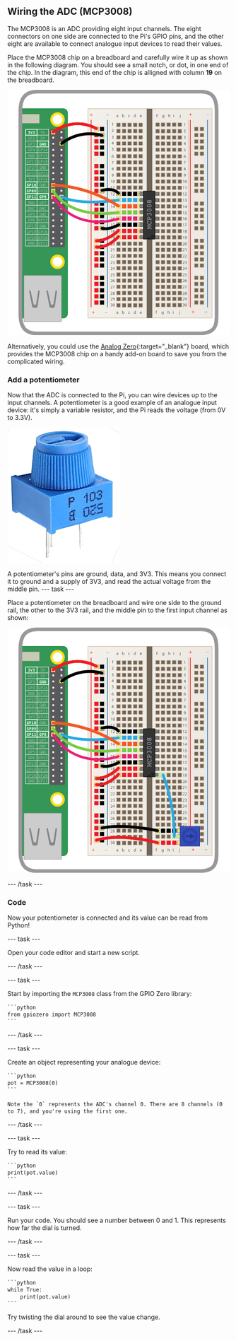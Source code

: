 ## Wiring the ADC (MCP3008)

The MCP3008 is an ADC providing eight input channels. The eight connectors on one side are connected to the Pi's GPIO pins, and the other eight are available to connect analogue input devices to read their values.

Place the MCP3008 chip on a breadboard and carefully wire it up as shown in the following diagram. You should see a small notch, or dot, in one end of the chip. In the diagram, this end of the chip is alligned with column **19** on the breadboard.

![MCP3008 wiring](images/mcp3008.png)

Alternatively, you could use the [Analog Zero](http://rasp.io/analogzero/){:target="_blank"} board, which provides the MCP3008 chip on a handy add-on board to save you from the complicated wiring.

### Add a potentiometer

Now that the ADC is connected to the Pi, you can wire devices up to the input channels. A potentiometer is a good example of an analogue input device: it's simply a variable resistor, and the Pi reads the voltage (from 0V to 3.3V).

![Potentiometer](images/potentiometer.png)

A potentiometer's pins are ground, data, and 3V3. This means you connect it to ground and a supply of 3V3, and read the actual voltage from the middle pin.
--- task ---

Place a potentiometer on the breadboard and wire one side to the ground rail, the other to the 3V3 rail, and the middle pin to the first input channel as shown:

![Add a potentiometer](images/mcp3008-pot.png)

--- /task ---

### Code

Now your potentiometer is connected and its value can be read from Python!

--- task ---

Open your code editor and start a new script.

--- /task ---

--- task ---

Start by importing the `MCP3008` class from the GPIO Zero library:

    ```python
    from gpiozero import MCP3008
    ```

--- /task ---

--- task ---

Create an object representing your analogue device:

    ```python
    pot = MCP3008(0)
    ```

    Note the `0` represents the ADC's channel 0. There are 8 channels (0 to 7), and you're using the first one.

--- /task ---

--- task ---

Try to read its value:

    ```python
    print(pot.value)
    ```

--- /task ---

--- task ---

Run your code. You should see a number between 0 and 1. This represents how far the dial is turned.

--- /task ---

--- task ---

Now read the value in a loop:

    ```python
    while True:
        print(pot.value)
    ```

Try twisting the dial around to see the value change.

--- /task ---

